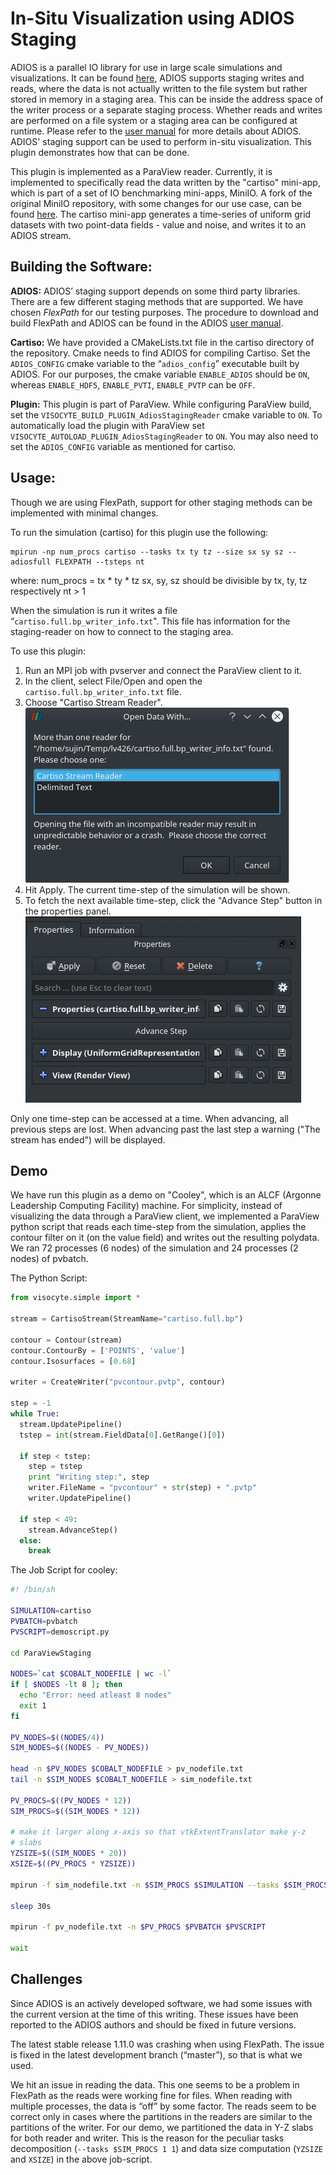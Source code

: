# In-Situ Visualization using ADIOS Staging

ADIOS is a parallel IO library for use in large scale simulations and
visualizations. It can be found [here](https://github.com/ornladios/ADIOS),
ADIOS supports staging writes and reads, where the data is not actually
written to the file system but rather stored in memory in a staging area.
This can be inside the address space of the writer process or a separate
staging process. Whether reads and writes are performed on a file system or
a staging area can be configured at runtime. Please refer to the
[user manual](https://www.olcf.ornl.gov/center-projects/adios/) for more
details about ADIOS. ADIOS' staging support can be used to perform in-situ
visualization. This plugin demonstrates how that can be done.


This plugin is implemented as a ParaView reader. Currently, it is implemented
to specifically read the data written by the "cartiso" mini-app, which is part
of a set of IO benchmarking mini-apps, MiniIO. A fork of the original
MiniIO repository, with some changes for our use case, can be found
[here](https://github.com/sujin-philip/miniIO). The cartiso mini-app generates
a time-series of uniform grid datasets with two point-data fields - value and
noise, and writes it to an ADIOS stream.


## Building the Software:

**ADIOS:** ADIOS’ staging support depends on some third party libraries.
There are a few different staging methods that are supported. We have chosen
*FlexPath* for our testing purposes. The procedure to download and build
FlexPath and ADIOS can be found in the ADIOS
[user manual](https://www.olcf.ornl.gov/center-projects/adios/).

**Cartiso:** We have provided a CMakeLists.txt file in the cartiso directory
of the repository. Cmake needs to find ADIOS for compiling Cartiso.
Set the `ADIOS_CONFIG` cmake variable to the “`adios_config`” executable built
by ADIOS. For our purposes, the cmake variable `ENABLE_ADIOS` should be `ON`,
whereas `ENABLE_HDF5`, `ENABLE_PVTI`, `ENABLE_PVTP` can be `OFF`.

**Plugin:** This plugin is part of ParaView. While configuring ParaView
build, set the `VISOCYTE_BUILD_PLUGIN_AdiosStagingReader` cmake variable
to `ON`. To automatically load the plugin with ParaView set
`VISOCYTE_AUTOLOAD_PLUGIN_AdiosStagingReader` to `ON`. You may also need
to set the `ADIOS_CONFIG` variable as mentioned for cartiso.


## Usage:

Though we are using FlexPath, support for other staging methods can be
implemented with minimal changes.

To run the simulation (cartiso) for this plugin use the following:
```
mpirun -np num_procs cartiso --tasks tx ty tz --size sx sy sz --adiosfull FLEXPATH --tsteps nt
```
where:
  num_procs = tx * ty * tz
  sx, sy, sz should be divisible by tx, ty, tz respectively
  nt > 1

When the simulation is run it writes a file
“`cartiso.full.bp_writer_info.txt`". This file has information for the
staging-reader on how to connect to the staging area.

To use this plugin:
1. Run an MPI job with pvserver and connect the ParaView client to it.
2. In the client, select File/Open and open the
`cartiso.full.bp_writer_info.txt` file.
3. Choose "Cartiso Stream Reader".
![choose reader dialog](imgs/ChooseReader.png)
4. Hit Apply. The current time-step of the simulation will be shown.
5. To fetch the next available time-step, click the "Advance Step" button
in the properties panel.
![properties panel](imgs/PropertiesPanel.png)

Only one time-step can be accessed at a time. When advancing, all previous
steps are lost. When advancing past the last step a warning
("The stream has ended") will be displayed.


## Demo

We have run this plugin as a demo on "Cooley", which is an ALCF
(Argonne Leadership Computing Facility) machine. For simplicity, instead
of visualizing the data through a ParaView client, we implemented a
ParaView python script that reads each time-step from the simulation,
applies the contour filter on it (on the value field) and writes out the
resulting polydata. We ran 72 processes (6 nodes) of the simulation and 24
processes (2 nodes) of pvbatch.

The Python Script:
```python
from visocyte.simple import *

stream = CartisoStream(StreamName="cartiso.full.bp")

contour = Contour(stream)
contour.ContourBy = ['POINTS', 'value']
contour.Isosurfaces = [0.68]

writer = CreateWriter("pvcontour.pvtp", contour)

step = -1
while True:
  stream.UpdatePipeline()
  tstep = int(stream.FieldData[0].GetRange()[0])

  if step < tstep:
    step = tstep
    print "Writing step:", step
    writer.FileName = "pvcontour" + str(step) + ".pvtp"
    writer.UpdatePipeline()

  if step < 49:
    stream.AdvanceStep()
  else:
    break
```

The Job Script for cooley:
```bash
#! /bin/sh

SIMULATION=cartiso
PVBATCH=pvbatch
PVSCRIPT=demoscript.py

cd ParaViewStaging

NODES=`cat $COBALT_NODEFILE | wc -l`
if [ $NODES -lt 8 ]; then
  echo "Error: need atleast 8 nodes"
  exit 1
fi

PV_NODES=$((NODES/4))
SIM_NODES=$((NODES - PV_NODES))

head -n $PV_NODES $COBALT_NODEFILE > pv_nodefile.txt
tail -n $SIM_NODES $COBALT_NODEFILE > sim_nodefile.txt

PV_PROCS=$((PV_NODES * 12))
SIM_PROCS=$((SIM_NODES * 12))

# make it larger along x-axis so that vtkExtentTranslator make y-z
# slabs
YZSIZE=$((SIM_NODES * 20))
XSIZE=$((PV_PROCS * YZSIZE))

mpirun -f sim_nodefile.txt -n $SIM_PROCS $SIMULATION --tasks $SIM_PROCS 1 1 --size $XSIZE $YZSIZE $YZSIZE --adiosfull FLEXPATH --tsteps 50 &

sleep 30s

mpirun -f pv_nodefile.txt -n $PV_PROCS $PVBATCH $PVSCRIPT

wait
```


## Challenges

Since ADIOS is an actively developed software, we had some issues with the
current version at the time of this writing. These issues have been reported
to the ADIOS authors and should be fixed in future versions.

The latest stable release 1.11.0 was crashing when using FlexPath.
The issue is fixed in the latest development branch (“master”), so that is
what we used.

We hit an issue in reading the data. This one seems to be a problem in
FlexPath as the reads were working fine for files. When reading with multiple
processes, the data is “off” by some factor. The reads seem to be correct only
in cases where the partitions in the readers are similar to the partitions of
the writer. For our demo, we partitioned the data in Y-Z slabs for both reader
and writer. This is the reason for the peculiar tasks decomposition
(`--tasks $SIM_PROCS 1 1`) and data size computation (`YZSIZE` and `XSIZE`)
in the above job-script.

